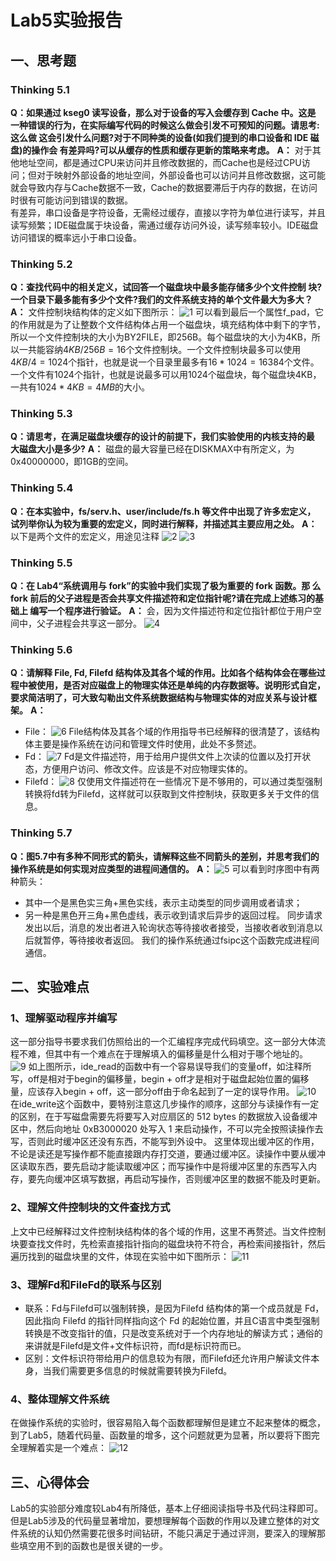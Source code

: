 # Lab5实验报告
## 一、思考题
### Thinking 5.1
**Q：如果通过 kseg0 读写设备，那么对于设备的写入会缓存到 Cache 中。这是 一种错误的行为，在实际编写代码的时候这么做会引发不可预知的问题。请思考:这么做 这会引发什么问题?对于不同种类的设备(如我们提到的串口设备和 IDE 磁盘)的操作会 有差异吗?可以从缓存的性质和缓存更新的策略来考虑。** 
**A：** 对于其他地址空间，都是通过CPU来访问并且修改数据的，而Cache也是经过CPU访问；但对于映射外部设备的地址空间，外部设备也可以访问并且修改数据，这可能就会导致内存与Cache数据不一致，Cache的数据要滞后于内存的数据，在访问时很有可能访问到错误的数据。  
有差异，串口设备是字符设备，无需经过缓存，直接以字符为单位进行读写，并且读写频繁；IDE磁盘属于块设备，需通过缓存访问外设，读写频率较小。IDE磁盘访问错误的概率远小于串口设备。
### Thinking 5.2
**Q：查找代码中的相关定义，试回答一个磁盘块中最多能存储多少个文件控制 块?一个目录下最多能有多少个文件?我们的文件系统支持的单个文件最大为多大？**
**A：** 文件控制块结构体的定义如下图所示：
![1](1.png)
可以看到最后一个属性f_pad，它的作用就是为了让整数个文件结构体占用一个磁盘块，填充结构体中剩下的字节，所以一个文件控制块的大小为BY2FILE，即256B。每个磁盘块的大小为4KB，所以一共能容纳$4KB/256B = 16$个文件控制块。一个文件控制块最多可以使用$4KB / 4 = 1024$个指针，也就是说一个目录里最多有$16 * 1024 = 16384$个文件。一个文件有1024个指针，也就是说最多可以用1024个磁盘块，每个磁盘块4KB，一共有$1024 * 4KB = 4MB$的大小。
### Thinking 5.3
**Q：请思考，在满足磁盘块缓存的设计的前提下，我们实验使用的内核支持的最 大磁盘大小是多少?**
**A：** 磁盘的最大容量已经在DISKMAX中有所定义，为0x40000000，即1GB的空间。
### Thinking 5.4
**Q：在本实验中，fs/serv.h、user/include/fs.h 等文件中出现了许多宏定义， 试列举你认为较为重要的宏定义，同时进行解释，并描述其主要应用之处。**
**A：** 以下是两个文件的宏定义，用途见注释
![2](2.png)
![3](3.png)
### Thinking 5.5
**Q：在 Lab4“系统调用与 fork”的实验中我们实现了极为重要的 fork 函数。那 么 fork 前后的父子进程是否会共享文件描述符和定位指针呢?请在完成上述练习的基础上 编写一个程序进行验证。**
**A：** 会，因为文件描述符和定位指针都位于用户空间中，父子进程会共享这一部分。
![4](4.png)
### Thinking 5.6
**Q：请解释 File, Fd, Filefd 结构体及其各个域的作用。比如各个结构体会在哪些过程中被使用，是否对应磁盘上的物理实体还是单纯的内存数据等。说明形式自定，要求简洁明了，可大致勾勒出文件系统数据结构与物理实体的对应关系与设计框架。**
**A：**
* File：
  ![6](6.png)
  File结构体及其各个域的作用指导书已经解释的很清楚了，该结构体主要是操作系统在访问和管理文件时使用，此处不多赘述。
* Fd：
  ![7](7.png)
  Fd是文件描述符，用于给用户提供文件上次读的位置以及打开状态，方便用户访问、修改文件。应该是不对应物理实体的。
* Filefd：
  ![8](8.png)
  仅使用文件描述符在一些情况下是不够用的，可以通过类型强制转换将fd转为Filefd，这样就可以获取到文件控制块，获取更多关于文件的信息。
### Thinking 5.7
**Q：图5.7中有多种不同形式的箭头，请解释这些不同箭头的差别，并思考我们的操作系统是如何实现对应类型的进程间通信的。**
**A：** ![5](5.png)
可以看到时序图中有两种箭头：
* 其中一个是黑色实三角+黑色实线，表示主动类型的同步调用或者请求；
* 另一种是黑色开三角+黑色虚线，表示收到请求后异步的返回过程。
同步请求发出以后，消息的发出者进入轮询状态等待接收者接受，当接收者收到消息以后就暂停，等待接收者返回。
我们的操作系统通过fsipc这个函数完成进程间通信。

## 二、实验难点
### 1、理解驱动程序并编写
这一部分指导书要求我们仿照给出的一个汇编程序完成代码填空。这一部分大体流程不难，但其中有一个难点在于理解填入的偏移量是什么相对于哪个地址的。
![9](9.png)
如上图所示，ide_read的函数中有一个容易误导我们的变量off，如注释所写，off是相对于begin的偏移量，begin + off才是相对于磁盘起始位置的偏移量，应该存入begin + off，这一部分off由于命名起到了一定的误导作用。
![10](10.png)
在ide_write这个函数中，要特别注意这几步操作的顺序，这部分与读操作有一定的区别，在于写磁盘需要先将要写入对应扇区的 512 bytes 的数据放入设备缓冲区中，然后向地址 0xB3000020 处写入 1 来启动操作，不可以完全按照读操作去写，否则此时缓冲区还没有东西，不能写到外设中。
这里体现出缓冲区的作用，不论是读还是写操作都不能直接跟内存打交道，要通过缓冲区。读操作中要从缓冲区读取东西，要先启动才能读取缓冲区；而写操作中是将缓冲区里的东西写入内存，要先向缓冲区填写数据，再启动写操作，否则缓冲区里的数据不能及时更新。
### 2、理解文件控制块的文件查找方式
上文中已经解释过文件控制块结构体的各个域的作用，这里不再赘述。当文件控制块要查找文件时，先检索直接指针指向的磁盘块符不符合，再检索间接指针，然后遍历找到的磁盘块里的文件，体现在实验中如下图所示：
![11](11.png)
### 3、理解Fd和FileFd的联系与区别
* 联系：Fd与Filefd可以强制转换，是因为Filefd 结构体的第一个成员就是 Fd，因此指向 Filefd 的指针同样指向这个 Fd 的起始位置，并且C语言中类型强制转换是不改变指针的值，只是改变系统对于一个内存地址的解读方式；通俗的来讲就是Filefd是文件+文件标识符，而fd是标识符而已。
* 区别：文件标识符带给用户的信息较为有限，而Filefd还允许用户解读文件本身，当我们需要更多信息的时候就需要转换为Filefd。
### 4、整体理解文件系统         
在做操作系统的实验时，很容易陷入每个函数都理解但是建立不起来整体的概念，到了Lab5，随着代码量、函数量的增多，这个问题就更为显著，所以要将下图完全理解着实是一个难点：
![12](12.png)
## 三、心得体会
Lab5的实验部分难度较Lab4有所降低，基本上仔细阅读指导书及代码注释即可。但是Lab5涉及的代码量显著增加，要想理解每个函数的作用以及建立整体的对文件系统的认知仍然需要花很多时间钻研，不能只满足于通过评测，要深入的理解那些填空用不到的函数也是很关键的一步。